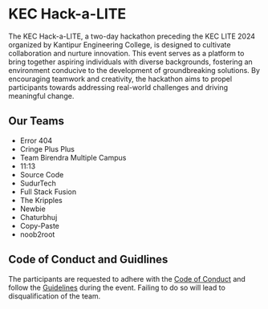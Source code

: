 # KEC Hack-a-LITE

The KEC Hack-a-LITE, a two-day hackathon preceding the KEC LITE 2024 organized by Kantipur Engineering College, is designed to cultivate collaboration and nurture innovation. This event serves as a platform to bring together aspiring individuals with diverse backgrounds, fostering an environment conducive to the development of groundbreaking solutions. By encouraging teamwork and creativity, the hackathon aims to propel participants towards addressing real-world challenges and driving meaningful change.

## Our Teams

- Error 404
- Cringe Plus Plus
- Team Birendra Multiple Campus
- 11:13
- Source Code
- SudurTech
- Full Stack Fusion
- The Kripples
- Newbie
- Chaturbhuj
- Copy-Paste
- noob2root

## Code of Conduct and Guidlines

The participants are requested to adhere with the [Code of Conduct](https://docs.google.com/document/d/1FuMj7IxmGye_gtqP049E69_J0O2FYPJ4Jzj4Q-oQXkI/edit?usp=sharing) and follow the [Guidelines](https://docs.google.com/document/d/1LMEQI-XLtjdOPLlF7KdVJouw0ZyoN8FKZQZB5Xh64g0/edit?usp=sharing) during the event. Failing to do so will lead to disqualification of the team.
